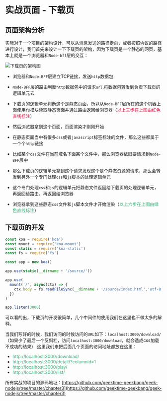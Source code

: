 # 实战页面 - 下载页

## 页面架构分析
实际对于一个项目的架构设计，可以从消息发送的路径走向，或者按照协议的路径进行设计，我们首先来设计一下下载页的架构，因为下载页是一个静态的网页，基本上就是一个浏览器和`Node-bff`层的交互：

<img :src="$withBase('/node_bff_xiazaiye_jiagoutu.png')" alt="下载页的架构图">

+ 浏览器和`Node-BFF`层建立TCP链接，发送`http`数据包
+ `Node-BFF`层的路由判断`http`数据包中的请求`url`,将数据包转发到负责下载页的逻辑单元去
+ 下载页的逻辑单元判断这个是静态页面，所以从`Node-BFF`层所在的这个机器上面使用`fs`模块读取静态页面并通过路由返回给浏览器（<font color=#DD1144>以上三步在上图由红色直线标注</font>）

+ 然后浏览器拿到这个页面，页面渲染才刚刚开始
+ 在静态页面当中有很多`css`或者`javascript`标签标注的文件，那么这些都属于一个个`http`链接
+ 比如某个`css`文件在当前域名下面某个文件中，那么浏览器依旧要请求到`Node-BFF`层中
+ 那么下载页的逻辑单元拿到这个请求发现这个是个静态资源的请求，那么会转发到另外一个专门处理`css`和`js`脚本的处理逻辑单元
+ 这个专门处理`css`和`js`的逻辑单元把静态文件返回给下载页的处理逻辑单元，再返回给路由，再返回给浏览器
+ 浏览器拿到这些静态`css`文件和`js`脚本文件才开始渲染（<font color=#3eaf7c>以上六步在上图由绿色直线标注</font>）


## 下载页的开发
```javascript
const koa = require('koa')
const mount = require('koa-mount')
const static = require('koa-static')
const fs = require('fs')

const app = new koa()

app.use(static(__dirname + '/source/'))

app.use(
  mount('/', async(ctx) => {
    ctx.body = fs.readFileSync(__dirname + '/source/index.html','utf-8')
  })
)

app.listen(3000)
```
可以看的出，下载页的开发很简单，几个中间件的使用我们在这里也不做太多的解释。

当我们写好的时候，我们访问的时候访问的`URL`如下：`localhost:3000/download/`（如果少了最后一个反斜杠，访问`localhost:3000/download`，就会造成css加载不成功的结果）
这里我们来把后面几个页面的访问地址都放在这里：
+ <font color=#3eaf7c>http://localhost:3000/download/</font>
+ <font color=#3eaf7c>http://localhost:3000/detail/?columnid=1</font>
+ <font color=#3eaf7c>http://localhost:3000/play/</font>
+ <font color=#3eaf7c>http://localhost:3000/list/</font>

所有实战的项目的源码地址：[https://github.com/geektime-geekbang/geek-nodejs/tree/master/chapter3](https://github.com/geektime-geekbang/geek-nodejs/tree/master/chapter3)